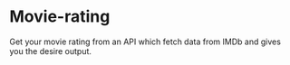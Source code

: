# Movie-rating
Get your movie rating from an API which fetch data from IMDb and gives you the desire output.
